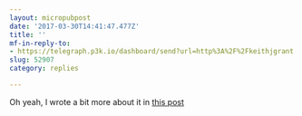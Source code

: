 ```yaml
---
layout: micropubpost
date: '2017-03-30T14:41:47.477Z'
title: ''
mf-in-reply-to:
- https://telegraph.p3k.io/dashboard/send?url=http%3A%2F%2Fkeithjgrant.com%2Freplies%2F2017%2F03%2F52759%2F&account=65
slug: 52907
category: replies

---
```

Oh yeah, I wrote a bit more about it in [this post](http://keithjgrant.com/posts/2017/01/hello-indieweb/)
